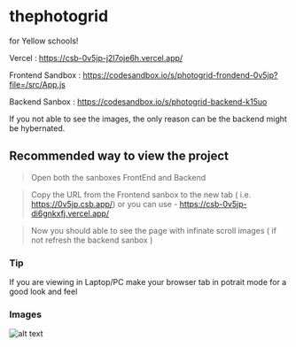 # thephotogrid
for Yellow schools!

Vercel : https://csb-0v5jp-j2l7oje6h.vercel.app/

Frontend Sandbox : https://codesandbox.io/s/photogrid-frondend-0v5jp?file=/src/App.js

Backend Sanbox : https://codesandbox.io/s/photogrid-backend-k15uo

If you not able to see the images, the only reason can be the backend might be hybernated.

## Recommended way to view the project
> Open both the sanboxes FrontEnd and Backend


> Copy the URL from the Frontend sanbox to the new tab ( i.e. https://0v5jp.csb.app/)
  or you can use - https://csb-0v5jp-di6gnkxfj.vercel.app/
  
> Now you should able to see the page with infinate scroll images ( if not refresh the backend sanbox )


### Tip 
If you are viewing in Laptop/PC make your browser tab in potrait mode for a good look and feel


### Images

![alt text](https://github.com/TarunSanjeev09/thephotogrid/H1.jpg?raw=true)



 

